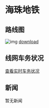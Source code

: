# 海珠地铁
## 路线图
![img](https://img.keliyan.top/file/3e1ce4fd94f1c1b3818e8.jpg)
[download](https://img.keliyan.top/file/3e1ce4fd94f1c1b3818e8.jpg)
## 线网车务状况
[查看实时车务状况](https://kdocs.cn/l/cmmCS512tK9M)
## 新闻
暂无新闻
